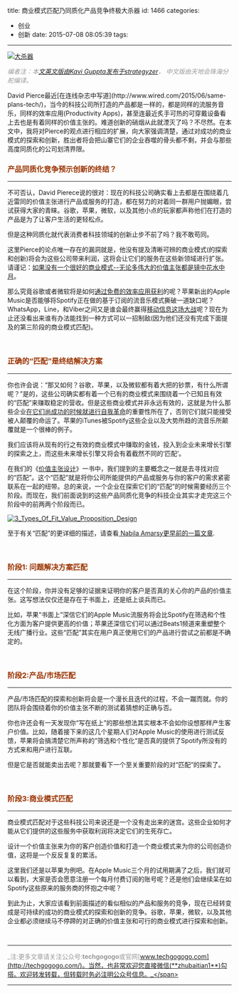title: 商业模式匹配乃同质化产品竞争终极大杀器
id: 1466
categories:
  - 创业
  - 创新
date: 2015-07-08 08:05:39
tags:
---

[![大杀器](http://techgogogo.com/wp-content/uploads/2015/07/大杀器.jpg)](http://techgogogo.com/wp-content/uploads/2015/07/大杀器.jpg)

<span style="color: #999999;">_编者注：本[文英文版由Kavi Guppta发布于strategyzer](http://blog.strategyzer.com/posts/2015/7/7/how-business-model-fit-will-differentiate-tech-that-feels-the-same)， 中文版由天地会珠海分舵编译。_</span>
<div id="block-yui_3_17_2_3_1436251991110_7534" class="sqs-block image-block sqs-block-image" data-block-type="5">
<div id="yui_3_17_2_1_1436278238845_329" class="sqs-block-content">
<div id="yui_3_17_2_1_1436278238845_328" class="image-block-outer-wrapper layout-caption-below ">
<div id="yui_3_17_2_1_1436278238845_327" class="intrinsic">
<div class="image-block-wrapper   " data-description="">David Pierce最近[在连线杂志中写道](http://www.wired.com/2015/06/same-plans-tech/)，当今的科技公司所打造的产品都是一样的，都是同样的流服务音乐，同样的效率应用(Productivity Apps)，甚至连最近炙手可热的可穿戴设备看上去也是有着同样的价值主张的。难道创新的硝烟从此就湮灭了吗？不尽然。在本文中，我将对Pierce的观点进行相应的扩展，向大家强调清楚，通过对成功的商业模式的探索和创新，胜出者将会把山寨它们的企业吞噬的骨头都不剩，并会与那些高度同质化的公司划清界限。</div>
</div>
</div>
</div>
</div>
<div class="image-block-wrapper   " data-description=""></div>

### <span style="color: #993300;">产品同质化竞争预示创新的终结？</span>

* * *

不可否认，David Pierece说的很对：现在的科技公司确实看上去都是在围绕着几近雷同的价值主张进行产品或服务的打造，都在努力的对着同一群用户抛媚眼，尝试获得大家的青睐。谷歌，苹果，微软，以及其他小点的玩家都声称他们在打造的产品是为了让客户生活的更轻松点。
<div id="block-yui_3_17_2_1_1436251779781_16656" class="sqs-block html-block sqs-block-html" data-block-type="2">
<div class="sqs-block-content">

但是这种同质化就代表消费者科技领域的创新止步不前了吗？我不敢苟同。

这里Pierce的论点唯一存在的漏洞就是，他没有提及清晰可辨的商业模式(的探索和创新)将会为这些公司带来利润，这将会让它们的服务在这些新领域进行扩张。请谨记：[如果没有一个很好的商业模式--无论多伟大的价值主张都是镜中花水中月](http://blog.strategyzer.com/posts/2014/7/25/great-ideas-need-great-business-models)。

那么究竟谷歌或者微软将是如何[通过免费的效率应用获利](http://www.theverge.com/2015/1/29/7937841/best-gmail-app-iphone-outlook)的呢？苹果新出的Apple Music是否能够将Spotify正在做的基于订阅的流音乐模式撕破一道缺口呢？WhatsApp，Line，和Viber之间又是谁会最终赢得[移动信息这场大战](https://www.theinformation.com/Mobile-Messaging-Wars-Phase-Two)呢？现在为止还没看出来谁有办法能找到一种方式可以一招制敌(因为他们还没有完成下面提及的第三阶段的商业模式匹配)。

</div>
</div>
&nbsp;

### <span style="color: #993300;">正确的“匹配”是终结解决方案</span>

* * *

你也许会说：“那又如何？谷歌，苹果，以及微软都有着大把的钞票，有什么所谓呢？”是的，这些公司确实都有着一个已有的商业模式来围绕着一个已知且有效的“匹配”来赚取稳定的营收。但是这些商业模式并非永远有效的，这就是为什么那些企业[在它们尚成功的时候就进行自我革命](http://blog.strategyzer.com/posts/2015/5/21/amazon-web-services-reinvents-company-video-successful)的重要性所在了，否则它们就只能接受被人颠覆的命运了。苹果的iTunes被Spotify这些企业以及大势所趋的流音乐所颠覆就是一个很棒的例子。
<div id="block-yui_3_17_2_1_1436251779781_16656" class="sqs-block html-block sqs-block-html" data-block-type="2">
<div class="sqs-block-content">

我们应该将从现有的行之有效的商业模式中赚取的金钱，投入到企业未来增长引擎的探索之上，而这些未来增长引擎又将会有着截然不同的‘匹配’。

在我们的《[价值主张设计](https://strategyzer.com/vpd)》一书中，我们提到的主要概念之一就是去寻找对应的“匹配”。这个“匹配”就是将你公司所能提供的产品或服务与你的客户的需求紧密联系在一起的纽带。总的来说，一个企业在探索它们的“匹配”的时候需要经历三个阶段。而现在，我们前面说到的这些产品同质化竞争的科技企业其实才走完这三个阶段中的前两两个阶段而已。

[![3_Types_Of_Fit_Value_Proposition_Design](http://techgogogo.com/wp-content/uploads/2015/07/3_Types_Of_Fit_Value_Proposition_Design.jpeg)](http://techgogogo.com/wp-content/uploads/2015/07/3_Types_Of_Fit_Value_Proposition_Design.jpeg)

至于有关“匹配”的更详细的描述，请查看[ Nabila Amarsy更早前的一篇文章](http://blog.strategyzer.com/posts/2014/11/10/survival-of-the-fittest).

&nbsp;

</div>
</div>
<div id="block-yui_3_17_2_3_1436251991110_5891" class="sqs-block html-block sqs-block-html" data-block-type="2">
<div id="yui_3_17_2_1_1436278238845_717" class="sqs-block-content">

### <span style="color: #993300;">阶段1: 问题解决方案匹配</span>

* * *

在这个阶段，你并没有足够的证据来证明你的客户是否真的关心你的产品的价值主张。这写想法仅仅还是存在于书面上，还是纸上谈兵而已。

比如，苹果“书面上”深信它们的Apple Music流服务将会比Spotify在筛选和个性化方面为客户提供更高的价值；苹果还深信它们可以通过Beats1频道来重塑整个无线广播行业。这些“匹配”其实在用户真正使用它们的产品进行尝试之前都是不确定的。

&nbsp;

### <span style="color: #993300;">阶段2:产品/市场匹配</span>

* * *

产品/市场匹配的探索和创新将会是一个漫长且迭代的过程，不会一蹴而就。你的团队将会围绕着你的价值主张不断的测试着猜想的正确与否。

你也许还会有一天发现你“写在纸上”的那些想法其实根本不会如你设想那样产生客户价值。比如，随着接下来的这几个星期人们对Apple Music的使用进行测试反馈，苹果将会搞清楚它所声称的”筛选和个性化“是否真的提供了Spotify所没有的方式来和用户进行互联。

但是它是否就能卖出去呢？那就要看下一个至关重要阶段的对“匹配”的探索了。

&nbsp;

### <span style="color: #993300;">阶段3:商业模式匹配</span>

* * *

商业模式匹配对于这些科技公司来说还是一个没有走出来的迷宫。这些企业如何才能从它们提供的这些服务中获取利润将决定它们的生死存亡。

设计一个价值主张来为你的客户创造价值和打造一个商业模式来为你的公司创造价值，这将是一个反反复复的累活。

这里我们还是以苹果为例吧。在Apple Music三个月的试用期满了之后，我们就可以看到，大家是否会愿意注册一个每月付费订阅的账号呢？还是他们会继续呆在如Spotify这些原来的服务商的怀抱之中呢？

到此为止，大家应该看到前面描述的看似相似的产品和服务的竞争，现在已经转变成是可持续的成功的商业模式的探索和创新的竞争。谷歌，苹果，微软，以及其他企业都必须继续马不停蹄的对正确的价值主张和可行的商业模式进行探索和创新。

</div>
</div>
&nbsp;

* * *

<span style="color: #999999;">_注:更多文章请关注公众号:**techgogogo**或官网[www.techgogogo.com](http://techgogogo.com/)。当然，也非常欢迎您直接微信(**zhubaitian1**)勾搭。欢迎转发转载，但转载时务必注明公众号信息。_</span>

* * *

&nbsp;